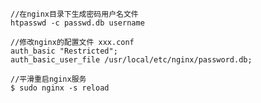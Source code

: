 <pre data-source-line="1"><code class="hljs"><span class="hljs-comment">//在nginx目录下生成密码用户名文件</span>
htpasswd -c passwd.<span class="hljs-keyword">db</span> username

<span class="hljs-comment">//修改nginx的配置文件 xxx.conf</span>
auth_basic <span class="hljs-string">"Restricted"</span>;
auth_basic_user_file /usr/<span class="hljs-keyword">local</span>/etc/nginx/password.<span class="hljs-keyword">db</span>;

<span class="hljs-comment">//平滑重启nginx服务</span>
$ sudo nginx -s reload</code></pre>
